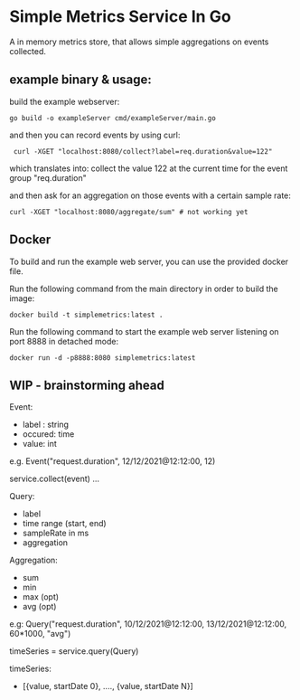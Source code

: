 Simple Metrics Service In Go
=============================

A in memory metrics store, that allows simple aggregations on events collected.

example binary & usage:
------------------------

build the example webserver:

    go build -o exampleServer cmd/exampleServer/main.go 

and then you can record events by using curl:
    
     curl -XGET "localhost:8080/collect?label=req.duration&value=122"

which translates into: collect the value 122 at the current time for the event group "req.duration"

and then ask for an aggregation on those events with a certain sample rate:

    curl -XGET "localhost:8080/aggregate/sum" # not working yet

Docker
-------

To build and run the example web server, you can use the provided docker file. 

Run the following command from the main directory in order to build the image: 

    docker build -t simplemetrics:latest .  

Run the following command to start the example web server listening on port 8888 in detached mode:

    docker run -d -p8888:8080 simplemetrics:latest   


WIP  - brainstorming ahead
----------------------------

Event:
 - label : string
 - occured: time
 - value: int
 
e.g. Event("request.duration", 12/12/2021@12:12:00, 12)

service.collect(event)
...

Query:
- label
- time range (start, end)
- sampleRate in ms
- aggregation

Aggregation:
- sum
- min
- max (opt)
- avg (opt)

e.g:
Query("request.duration", 10/12/2021@12:12:00, 13/12/2021@12:12:00, 60*1000, "avg")


timeSeries = service.query(Query)

timeSeries: 
- [{value, startDate 0}, ...., {value, startDate N}]
 
